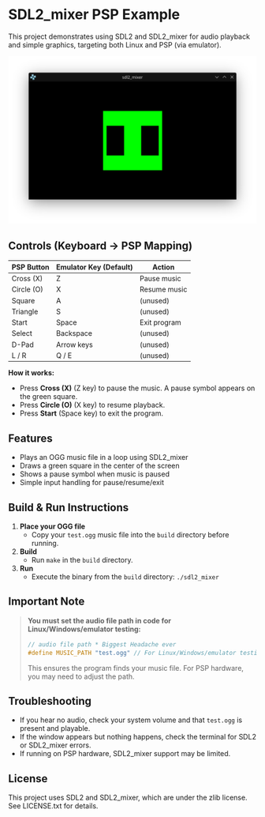# SDL2_mixer PSP Example

This project demonstrates using SDL2 and SDL2_mixer for audio playback and simple graphics, targeting both Linux and PSP (via emulator).

![Screenshot](images/Screenshot_20250914_135529.png)


## Controls (Keyboard → PSP Mapping)

| PSP Button | Emulator Key (Default) | Action           |
|------------|-----------------------|------------------|
| Cross (X)  | Z                     | Pause music      |
| Circle (O) | X                     | Resume music     |
| Square     | A                     | (unused)         |
| Triangle   | S                     | (unused)         |
| Start      | Space                 | Exit program     |
| Select     | Backspace             | (unused)         |
| D-Pad      | Arrow keys            | (unused)         |
| L / R      | Q / E                 | (unused)         |

**How it works:**
- Press **Cross (X)** (Z key) to pause the music. A pause symbol appears on the green square.
- Press **Circle (O)** (X key) to resume playback.
- Press **Start** (Space key) to exit the program.

## Features
- Plays an OGG music file in a loop using SDL2_mixer
- Draws a green square in the center of the screen
- Shows a pause symbol when music is paused
- Simple input handling for pause/resume/exit

## Build & Run Instructions
1. **Place your OGG file**
	- Copy your `test.ogg` music file into the `build` directory before running.
2. **Build**
	- Run `make` in the `build` directory.
3. **Run**
	- Execute the binary from the `build` directory: `./sdl2_mixer`

## Important Note
> **You must set the audio file path in code for Linux/Windows/emulator testing:**
> ```c
> // audio file path * Biggest Headache ever
> #define MUSIC_PATH "test.ogg" // For Linux/Windows/emulator testing
> ```
> This ensures the program finds your music file. For PSP hardware, you may need to adjust the path.

## Troubleshooting
- If you hear no audio, check your system volume and that `test.ogg` is present and playable.
- If the window appears but nothing happens, check the terminal for SDL2 or SDL2_mixer errors.
- If running on PSP hardware, SDL2_mixer support may be limited.

## License
This project uses SDL2 and SDL2_mixer, which are under the zlib license. See LICENSE.txt for details.
